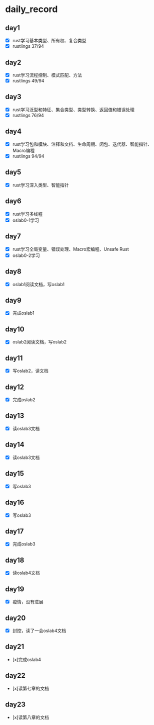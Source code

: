# daily_record

## day1

- [x] rust学习基本类型、所有权、复合类型
- [x] rustlings 37/94

## day2
- [x] rust学习流程控制、模式匹配、方法
- [x] rustlings 49/94

## day3
- [x] rust学习泛型和特征、集合类型、类型转换、返回值和错误处理
- [x] rustlings 76/94

## day4
- [x] rust学习包和模块、注释和文档、生命周期、闭包、迭代器、智能指针、Macro编程
- [x] rustlings 94/94

## day5
- [x] rust学习深入类型、智能指针

## day6
- [x] rust学习多线程
- [x] oslab0-1学习 

## day7
- [x] rust学习全局变量、错误处理、Macro宏编程、Unsafe Rust
- [x] oslab0-2学习
## day8
- [x] oslab1阅读文档，写oslab1

## day9
- [x] 完成oslab1

## day10
- [x] oslab2阅读文档，写oslab2

## day11
- [x] 写oslab2，读文档

## day12
- [x] 完成oslab2

## day13
- [x] 读oslab3文档

## day14
- [x] 读oslab3文档

## day15
- [x] 写oslab3

## day16
- [x] 写oslab3

## day17
- [x] 完成oslab3

## day18
- [x] 读oslab4文档

## day19
- [x] 疫情，没有进展

## day20
- [x] 封控，读了一会oslab4文档

## day21
- [x]完成oslab4

## day22
- [x]读第七章的文档

## day23
- [x]读第八章的文档
